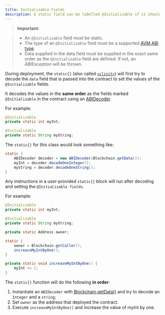 ```yaml
---
title: Initializable Fields
description: A static field can be labelled @Initializable if it should be initialized through a deployment argument.
---
```


> **Important:**

> - An `@Initializable` field must be static.
> - The type of an `@Initializable` field must be a supported [AVM ABI type](/developers/fundamentals/avm-concepts/abi-types/).
> - Data supplied in the data field must be supplied in the exact same order as the  `@Initializable` field are defined. If not, an _ABIException_ will be thrown.

During deployment, the `static{}` (also called [`<clinit>`](https://docs.oracle.com/javase/specs/jvms/se7/html/jvms-2.html#jvms-2.9)) will first try to decode the `data` field that is passed into the contract to set the values of the `@Initializable` fields.

It decodes the values in the **same order** as the fields marked `@Initializable` in the contract using an [ABIDecoder](/developers/fundamentals/packages/abi/#abidecoder-https-avm-api-aion-network-org-aion-avm-userlib-abi-abidecoder).

For example:

```java
@Initializable
private static int myInt;

@Initializable
private static String myString;
```

The `static{}` for this class would look something like:

```java
static {
    ABIDecoder decoder = new ABIDecoder(Blockchain.getData());
    myInt = decoder.decodeOneInteger();
    myString = decoder.decodeOneString();
}
```

Any instructions in a user-provided `static{}` block will run after decoding and setting the `@Initializable fields`.

For example:

```java
@Initializable
private static int myInt;

@Initializable
private static String myString;

private static Address owner;

static {
    owner = Blockchain.getCaller();
    increaceMyIntByOne();
}

private static void increaseMyIntByOne() {
    myInt += 1;
}
```

The `static{}` function will do the following **in order**:

1. Instantiate an `ABIDecoder` with [Blockchain.getData()](https://avm-api.aion.network/avm/blockchain#getData%28%29) and try to decode an `Integer` and a `string`;
2. Set `owner` as the address that deployed the contract.
3. Execute `increaseMyIntByOne()` and increase the value of myInt by one.
